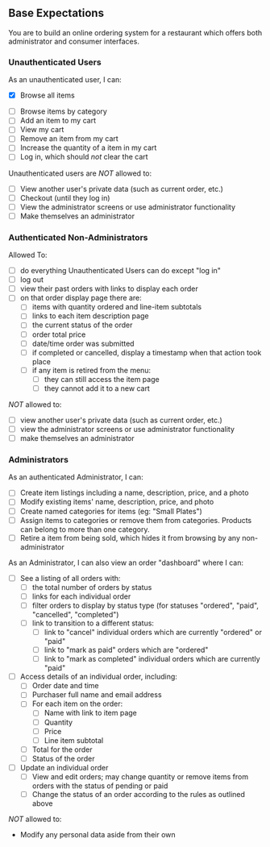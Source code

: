 ## Base Expectations

You are to build an online ordering system for a restaurant which offers both administrator and consumer interfaces.

### Unauthenticated Users

As an unauthenticated user, I can:

* [x] Browse all items
- [ ] Browse items by category
- [ ] Add an item to my cart
- [ ] View my cart
- [ ] Remove an item from my cart
- [ ] Increase the quantity of a item in my cart
- [ ] Log in, which should _not_ clear the cart

Unauthenticated users are *NOT* allowed to:

- [ ] View another user's private data (such as current order, etc.)
- [ ] Checkout (until they log in)
- [ ] View the administrator screens or use administrator functionality
- [ ] Make themselves an administrator

### Authenticated Non-Administrators

Allowed To:

- [ ] do everything Unauthenticated Users can do except "log in"
- [ ] log out
- [ ] view their past orders with links to display each order
- [ ] on that order display page there are:
  - [ ] items with quantity ordered and line-item subtotals
  - [ ] links to each item description page
  - [ ] the current status of the order
  - [ ] order total price
  - [ ] date/time order was submitted
  - [ ] if completed or cancelled, display a timestamp when that action took place
  - [ ] if any item is retired from the menu:
     - [ ] they can still access the item page
     - [ ] they cannot add it to a new cart

*NOT* allowed to:

- [ ] view another user's private data (such as current order, etc.)
- [ ] view the administrator screens or use administrator functionality
- [ ] make themselves an administrator

### Administrators

As an authenticated Administrator, I can:

- [ ] Create item listings including a name, description, price, and a photo
- [ ] Modify existing items' name, description, price, and photo
- [ ] Create named categories for items (eg: "Small Plates")
- [ ] Assign items to categories or remove them from categories. Products can belong to more than one category.
- [ ] Retire a item from being sold, which hides it from browsing by any non-administrator

As an Administrator, I can also view an order "dashboard" where I can:

- [ ] See a listing of all orders with:
  - [ ] the total number of orders by status
  - [ ] links for each individual order
  - [ ] filter orders to display by status type (for statuses "ordered", "paid", "cancelled", "completed")
  - [ ] link to transition to a different status:
      - [ ] link to "cancel" individual orders which are currently "ordered" or "paid"
      - [ ] link to "mark as paid" orders which are "ordered"
      - [ ] link to "mark as completed" individual orders which are currently "paid"
- [ ] Access details of an individual order, including:
  - [ ] Order date and time
  - [ ] Purchaser full name and email address
  - [ ] For each item on the order:
      - [ ] Name with link to item page
      - [ ] Quantity
      - [ ] Price
      - [ ] Line item subtotal
  - [ ] Total for the order
  - [ ] Status of the order
- [ ] Update an individual order
  - [ ] View and edit orders; may change quantity or remove items from orders with the status of pending or paid
  - [ ] Change the status of an order according to the rules as outlined above

*NOT* allowed to:

* Modify any personal data aside from their own
